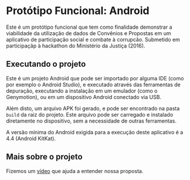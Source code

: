 # Protótipo Funcional: Android

Este é um protótipo funcional que tem como finalidade demonstrar a viabilidade da utilização de dados de Convênios e Propostas em um aplicativo de participação social e combate à corrupcão. Submetido em participaçãp à hackathon do Ministério da Justiça (2016).

## Executando o projeto

Este é um projeto Android que pode ser importado por alguma IDE (como por exemplo o Android Studio), e executado através das ferramentas de depuração, executando a instalação em um emulador (como o Genymotion), ou em um dispositivo Android conectado via USB.

Além disto, um arquivo APK foi gerado, e pode ser encontrado na pasta `build` da raiz do projeto. Este arquivo pode ser carregado e instalado diretamente no dispositivo, sem a necessidade de outras ferramentas.

A versão mínima do Android exigida para a execução deste aplicativo é a 4.4 (Android KitKat). 

## Mais sobre o projeto

Fizemos um [vídeo](https://www.youtube.com/watch?v=MeXjcsEGn9A) que ajuda a entender nossa proposta. 
